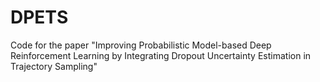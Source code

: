 # DPETS
Code for the paper "Improving Probabilistic Model-based Deep Reinforcement Learning by Integrating Dropout Uncertainty Estimation in Trajectory Sampling"
